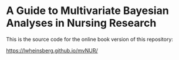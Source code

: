 # A Guide to Multivariate Bayesian Analyses in Nursing Research

This is the source code for the online book version of this repository:

https://lwheinsberg.github.io/mvNUR/
